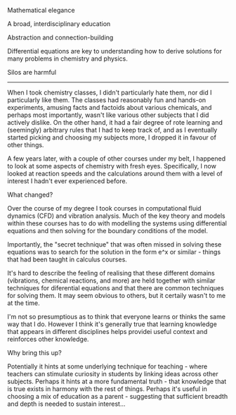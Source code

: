 Mathematical elegance

A broad, interdisciplinary education

Abstraction and connection-building

Differential equations are key to understanding how to derive solutions for many problems in chemistry and physics.

Silos are harmful

---

When I took chemistry classes, I didn't particularly hate them, nor did I particularly like them. The classes had reasonably fun and hands-on experiments, amusing facts and factoids about various chemicals, and perhaps most importantly, wasn't like various other subjects that I did actively dislike. On the other hand, it had a fair degree of rote learning and (seemingly) arbitrary rules that I had to keep track of, and as I eventually started picking and choosing my subjects more, I dropped it in favour of other things.

A few years later, with a couple of other courses under my belt, I happened to look at some aspects of chemistry with fresh eyes. Specifically, I now looked at reaction speeds and the calculations around them with a level of interest I hadn't ever experienced before.

What changed?

Over the course of my degree I took courses in computational fluid dynamics (CFD) and vibration analysis. Much of the key theory and models within these courses has to do with modelling the systems using differential equations and then solving for the boundary conditions of the model.

Importantly, the "secret technique" that was often missed in solving these equations was to search for the solution in the form e^x or similar - things that had been taught in calculus courses.

It's hard to describe the feeling of realising that these different domains (vibrations, chemical reactions, and more) are held together with similar techniques for diferential equations and that there are common techniques for solving them. It may seem obvious to others, but it certaily wasn't to me at the time.

I'm not so presumptious as to think that everyone learns or thinks the same way that I do. However I think it's generally true that learning knowledge that appears in different disciplines helps providei useful context and reinforces other knowledge.

Why bring this up?

Potentially it hints at some underlying technique for teaching - where teachers can stimulate curiosity in students by linking ideas across other subjects. Perhaps it hints at a more fundamental truth - that knowledge that is true exists in harmony with the rest of things. Perhaps it's useful in choosing a mix of education as a parent - suggesting that sufficient breadth and depth is needed to sustain interest...

